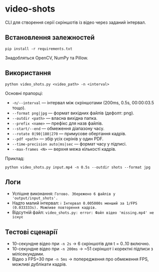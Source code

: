 # video-shots

CLI для створення серії скріншотів із відео через заданий інтервал.

## Встановлення залежностей

```
pip install -r requirements.txt
```

Знадобляться OpenCV, NumPy та Pillow.

## Використання

```
python video_shots.py <video_path> -n <interval>
```

Основні прапорці:

- `-n/--interval` — інтервал між скріншотами (200ms, 0.5s, 00:00:03.5 тощо).
- `--format png|jpg` — формат вихідних файлів (дефолт: png).
- `--outdir <path>` — власна вихідна папка.
- `--prefix <name>` — префікс для назв файлів.
- `--start/--end` — обмеження діапазону часу.
- `--rotate 0|90|180|270` — примусове обертання кадрів.
- `--pdf <path>` — збір усіх скрінів у один PDF.
- `--time-precision auto|ms|sec` — формат часу у підписі.
- `--max-frames <N>` — верхня межа кількості кадрів.

Приклад:

```
python video_shots.py input.mp4 -n 0.5s --outdir shots --format jpg
```

## Логи

- Успішне виконання: `Готово. Збережено 6 файлів у 'output/input_shots'.`
- Надто малий інтервал: `ℹ️ Інтервал 0.005000s менший за 1/FPS (0.033333s). Можливе повторення кадрів.`
- Відсутній файл: `video_shots.py: error: Файл відео 'missing.mp4' не існує`

## Тестові сценарії

- 10-секундне відео при `-n 2s` → 6 скріншотів для t = 0..10 включно.
- 10-секундне відео при `-n 200ms` → ~51 скріншот і коректні підписи з мілісекундами.
- Відео з FPS=30 при `-n 5ms` → попередження про обмеження FPS, можливі дублікати кадрів.

